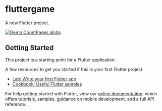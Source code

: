 # fluttergame

A new Flutter project.

[![Demo CountPages alpha](https://share.gifyoutube.com/KzB6Gb.gif)](https://www.youtube.com/watch?v=oU6H2xYVyzQ&ab_channel=Bar%C4%B1%C5%9FYarar)

## Getting Started

This project is a starting point for a Flutter application.

A few resources to get you started if this is your first Flutter project:

- [Lab: Write your first Flutter app](https://flutter.dev/docs/get-started/codelab)
- [Cookbook: Useful Flutter samples](https://flutter.dev/docs/cookbook)

For help getting started with Flutter, view our
[online documentation](https://flutter.dev/docs), which offers tutorials,
samples, guidance on mobile development, and a full API reference.
